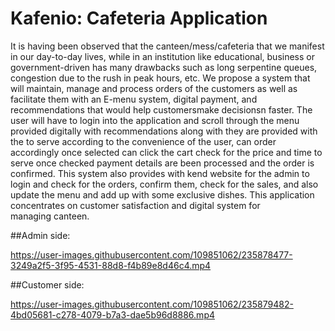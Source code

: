 # Kafenio: Cafeteria Application

It is having been observed that the canteen/mess/cafeteria that we manifest in our day-to-day lives, while in an institution like educational, business or government-driven has many drawbacks such as long serpentine queues, congestion due to the rush in peak hours, etc. We propose a system that will maintain, manage and process orders of the customers as well as facilitate them with an E-menu system, digital payment, and recommendations that would help customersmake decisionsn faster. The user will have to login into the application and scroll through the menu provided digitally with recommendations along with they are provided with the to serve according to the convenience of the user, can order accordingly once selected can click the cart check for the price and time to serve once checked payment details are been processed and the order is confirmed. This system also provides with kend website for the admin to login and check for the orders, confirm them, check for the sales, and also update the menu and add up with some exclusive dishes. This application concentrates on customer satisfaction and digital system for managing canteen.

##Admin side:

https://user-images.githubusercontent.com/109851062/235878477-3249a2f5-3f95-4531-88d8-f4b89e8d46c4.mp4

##Customer side:

https://user-images.githubusercontent.com/109851062/235879482-4bd05681-c278-4079-b7a3-dae5b96d8886.mp4


